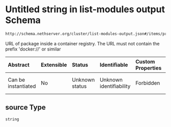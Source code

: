 # Untitled string in list-modules output Schema

```txt
http://schema.nethserver.org/cluster/list-modules-output.json#/items/properties/source
```

URL of package inside a container registry. The URL must not contain the prefix 'docker://' or similar

| Abstract            | Extensible | Status         | Identifiable            | Custom Properties | Additional Properties | Access Restrictions | Defined In                                                                            |
| :------------------ | :--------- | :------------- | :---------------------- | :---------------- | :-------------------- | :------------------ | :------------------------------------------------------------------------------------ |
| Can be instantiated | No         | Unknown status | Unknown identifiability | Forbidden         | Allowed               | none                | [list-modules-output.json\*](cluster/list-modules-output.json "open original schema") |

## source Type

`string`

